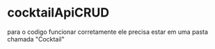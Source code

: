 # cocktailApiCRUD
para o codigo funcionar corretamente ele precisa estar em uma pasta chamada "Cocktail"
